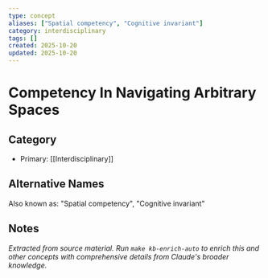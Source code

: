 ```yaml
---
type: concept
aliases: ["Spatial competency", "Cognitive invariant"]
category: interdisciplinary
tags: []
created: 2025-10-20
updated: 2025-10-20
---
```


# Competency In Navigating Arbitrary Spaces

## Category

- Primary: [[Interdisciplinary]]

## Alternative Names

Also known as: "Spatial competency", "Cognitive invariant"

## Notes

*Extracted from source material. Run `make kb-enrich-auto` to enrich this and other concepts with comprehensive details from Claude's broader knowledge.*
